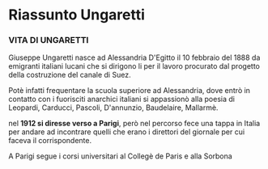 # Riassunto Ungaretti

### VITA DI UNGARETTI
Giuseppe Ungaretti nasce ad Alessandria D'Egitto il 10 febbraio del 1888 da emigranti italiani lucani che si dirigono li per il lavoro procurato dal progetto della costruzione del canale di Suez.

Potè infatti frequentare la scuola superiore ad Alessandria, dove entrò in contatto con i fuorisciti anarchici italiani si appassionò alla poesia di Leopardi, Carducci, Pascoli, D'annunzio, Baudelaire, Mallarmè.

nel **1912 si diresse verso a Parigi**, però nel percorso fece una tappa in Italia per andare ad incontrare quelli che erano i direttori del giornale per cui faceva il corrispondente.

A Parigi segue i corsi universitari al Collegè de Paris e alla Sorbona
<!--stackedit_data:
eyJoaXN0b3J5IjpbLTIwOTg0MTgyNDcsLTc0MTQzMjE4XX0=
-->